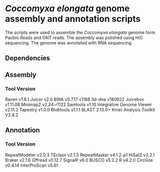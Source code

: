 # *Coccomyxa elongata* genome assembly and annotation scripts 

The scripts were used to assemble the *Coccomyxa elongata* genome form Pacbio Reads and ONT reads. The assembly was polished using HiC sequencing. The genome was annotated with RNA sequencing. 

## Dependencies
## Assembly
### Tool   Version 
Raven  v1.8.1
Juicer  v2.0
BWA  v0.7.17-r1188
3d-dna v180922
Juicebox v1.11.08
Minimap2 v2.24-r1122
Samtools v1.10
Integrative Genome Viewer v2.11.2 
Tapestry v1.0.0
Blobtools v1.1.1
BLAST 2.13.0+
Kmer Analysis Toolkit V2.4.2

## Annotation
### Tool Version
RepeatModeler v2.0.3
TEclass v2.1.3
RepeatMasker v4.1.2-p1
HiSat2 v2.2.1
Braker v2.1.6
Gffread v0.12.7
SignalP v6.0
BUSCO v5.3.2
R v4.2.0
Circilize v0.4.14
InterProScan v5.61
